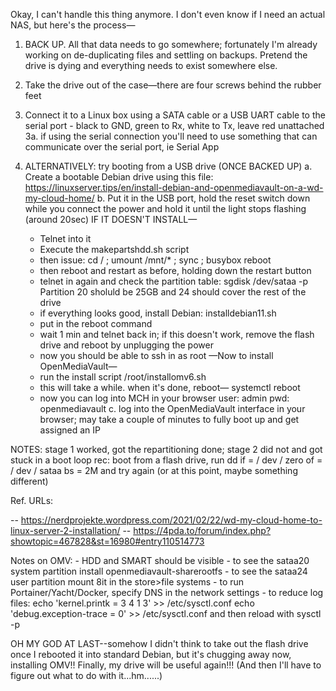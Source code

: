 Okay, I can't handle this thing anymore. I don't even know if I need an actual NAS, but here's the process—

1. BACK UP. All that data needs to go somewhere; fortunately I'm already working on de-duplicating files and settling on backups. Pretend the drive is dying and everything needs to exist somewhere else.

2. Take the drive out of the case—there are four screws behind the rubber feet

3. Connect it to a Linux box using a SATA cable or a USB UART cable to the serial port - black to GND, green to Rx, white to Tx, leave red unattached
    3a. if using the serial connection you'll need to use something that can communicate over the serial port, ie Serial App

4. ALTERNATIVELY: try booting from a USB drive (ONCE BACKED UP)
    a. Create a bootable Debian drive using this file:
        https://linuxserver.tips/en/install-debian-and-openmediavault-on-a-wd-my-cloud-home/
    b. Put it in the USB port, hold the reset switch down while you connect the power and hold it until the light stops flashing (around 20sec)
    IF IT DOESN'T INSTALL— 
    - Telnet into it
    - Execute the makepartshdd.sh script
    - then issue:
        cd / ; umount /mnt/* ; sync ; busybox reboot
    - then reboot and restart as before, holding down the restart button
    - telnet in again and check the partition table:
        sgdisk /dev/sataa -p
        Partition 20 sholuld be 25GB and 24 should cover the rest of the drive
    - if everything looks good, install Debian:
        installdebian11.sh
    - put in the reboot command
    - wait 1 min and telnet back in; if this doesn't work, remove the flash drive and reboot by unplugging the power
    - now you should be able to ssh in as root
    —Now to install OpenMediaVault—
    - run the install script
        /root/installomv6.sh
    - this will take a while. when it's done, reboot—
        systemctl reboot
    - now you can log into MCH in your browser
        user: admin
        pwd: openmediavault
    c. log into the OpenMediaVault interface in your browser; may take a couple of minutes to fully boot up and get assigned an IP

NOTES: 
	stage 1 worked, got the repartitioning done; stage 2 did not and got stuck in a boot loop
	rec: boot from a flash drive, run
	dd if = / dev / zero of = / dev / sataa bs = 2M
	and try again (or at this point, maybe something different)

Ref. URLs:

-- https://nerdprojekte.wordpress.com/2021/02/22/wd-my-cloud-home-to-linux-server-2-installation/
-- https://4pda.to/forum/index.php?showtopic=467828&st=16980#entry110514773

Notes on OMV:
    - HDD and SMART should be visible
    - to see the sataa20 system partition install openmediavault-sharerootfs
    - to see the sataa24 user partition mount 8it in the store>file systems
    - to run Portainer/Yacht/Docker, specify DNS in the network settings
    - to reduce log files:
        echo 'kernel.printk = 3 4 1 3' >> /etc/sysctl.conf
        echo 'debug.exception-trace = 0' >> /etc/sysctl.conf
      and then reload with 
        sysctl -p

OH MY GOD AT LAST--somehow I didn't think to take out the flash drive once I rebooted it into standard Debian, but it's chugging away now, installing OMV!! Finally, my drive will be useful again!!! (And then I'll have to figure out what to do with it...hm......)


